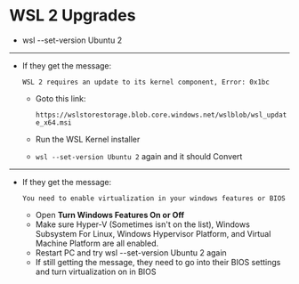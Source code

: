 # WSL 2 Upgrades

* wsl --set-version Ubuntu 2

--------------------------------------------------------------------

* If they get the message:

    ```WSL 2 requires an update to its kernel component, Error: 0x1bc```

    * Goto this link:

        ```https://wslstorestorage.blob.core.windows.net/wslblob/wsl_update_x64.msi```



    * Run the WSL Kernel installer

    *  ```wsl --set-version Ubuntu 2``` again and it should Convert

--------------------------------------------------------------------

* If they get the message:

    ```You need to enable virtualization in your windows features or BIOS```

    * Open **Turn Windows Features On or Off**
    * Make sure Hyper-V (Sometimes isn't on the list), Windows Subsystem For Linux, Windows Hypervisor Platform, and Virtual Machine Platform are all enabled.
    * Restart PC and try wsl --set-version Ubuntu 2 again
    * If still getting the message, they need to go into their BIOS settings and turn virtualization on in BIOS
